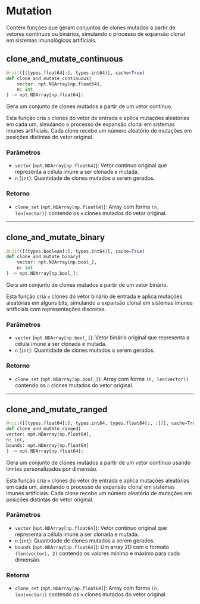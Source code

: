 # Mutation

Contém funções que geram conjuntos de clones mutados a partir de vetores contínuos ou binários, simulando o processo de expansão clonal em sistemas imunológicos artificiais.

## clone_and_mutate_continuous

```python
@njit([(types.float64[:], types.int64)], cache=True)
def clone_and_mutate_continuous(
    vector: npt.NDArray[np.float64],
    n: int
) -> npt.NDArray[np.float64]:
```

Gera um conjunto de clones mutados a partir de um vetor contínuo.

Esta função cria `n` clones do vetor de entrada e aplica mutações aleatórias em cada um, simulando o processo de expansão clonal em sistemas imunes artificiais. Cada clone recebe um número aleatório de mutações em posições distintas do vetor original.

### Parâmetros

* `vector` (`npt.NDArray[np.float64]`): Vetor contínuo original que representa a célula imune a ser clonada e mutada.
* `n` (`int`): Quantidade de clones mutados a serem gerados.

### Retorno

* `clone_set` (`npt.NDArray[np.float64]`): Array com forma `(n, len(vector))` contendo os `n` clones mutados do vetor original.

---

## clone_and_mutate_binary

```python
@njit([(types.boolean[:], types.int64)], cache=True)
def clone_and_mutate_binary(
    vector: npt.NDArray[np.bool_],
    n: int
) -> npt.NDArray[np.bool_]:
```

Gera um conjunto de clones mutados a partir de um vetor binário.

Esta função cria `n` clones do vetor binário de entrada e aplica mutações aleatórias em alguns bits, simulando a expansão clonal em sistemas imunes artificiais com representações discretas.

### Parâmetros

* `vector` (`npt.NDArray[np.bool_]`): Vetor binário original que representa a célula imune a ser clonada e mutada.
* `n` (`int`): Quantidade de clones mutados a serem gerados.

### Retorno

* `clone_set` (`npt.NDArray[np.bool_]`): Array com forma `(n, len(vector))` contendo os `n` clones mutados do vetor original.

---

## clone_and_mutate_ranged

```python
@njit([(types.float64[:], types.int64, types.float64[:, :])], cache=True)
def clone_and_mutate_ranged(
vector: npt.NDArray[np.float64],
n: int,
bounds: npt.NDArray[np.float64]
) -> npt.NDArray[np.float64]:
```

Gera um conjunto de clones mutados a partir de um vetor contínuo usando limites personalizados por dimensão.

Esta função cria `n` clones do vetor de entrada e aplica mutações aleatórias em cada um, simulando o processo de expansão clonal em sistemas imunes artificiais. Cada clone recebe um número aleatório de mutações em posições distintas do vetor original.

### Parâmetros

* `vector` (`npt.NDArray[np.float64]`): Vetor contínuo original que representa a célula imune a ser clonada e mutada.
* `n` (`int`): Quantidade de clones mutados a serem gerados.
* `bounds` (`npt.NDArray[np.float64]`): Um array 2D com o formato `(len(vector), 2)` contendo os valores mínimo e máximo para cada dimensão.

### Retorna

* `clone_set` (`npt.NDArray[np.float64]`): Array com forma `(n, len(vector))` contendo os `n` clones mutados do vetor original.
